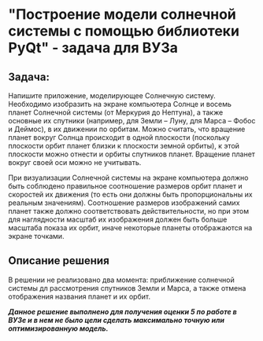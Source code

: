 # "Построение модели солнечной системы с помощью библиотеки PyQt" - задача для ВУЗа
## Задача: 
Напишите приложение, моделирующее Солнечную систему. Необходимо изобразить на экране компьютера Солнце и восемь планет Солнечной системы (от Меркурия до Нептуна), 
а также основные их спутники (например, для Земли – Луну, для Марса – Фобос и Деймос), в их движении по орбитам. Можно считать, 
что вращение планет вокруг Солнца происходит в одной плоскости (поскольку плоскости орбит планет близки к плоскости земной орбиты), к этой плоскости
можно отнести и орбиты спутников планет. Вращение планет вокруг своей оси можно не учитывать.

При визуализации Солнечной системы на экране компьютера должно быть соблюдено правильное соотношение размеров орбит планет и скоростей их движения (то есть они должны быть пропорциональны их реальным значениям). Соотношение размеров изображений самих планет также
должно соответствовать действительности, но при этом для наглядности масштаб их изображения
должен быть больше масштаба показа их орбит, иначе некоторые планеты отображаются на экране
точками.

## Описание решения
В решении не реализовано два момента: приближение солнечной системы дл рассмотрения спутников Земли и Марса, а также отмена отображения названия планет и их орбит.

***Данное решение выполнено для получения оценки 5 по работе в ВУЗе и в нем не было цели сделать максимально точную или оптимизированную модель.***
